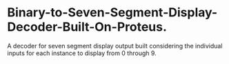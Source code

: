 # Binary-to-Seven-Segment-Display-Decoder-Built-On-Proteus.
A decoder for seven segment display output built considering the individual inputs for each instance to display from 0 through 9.
